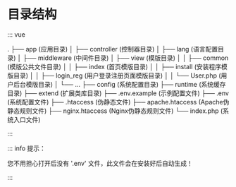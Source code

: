 # 目录结构

<!-- textlint-disable terminology -->
::: vue

. 
├── app (应用目录) 
│   ├── controller (控制器目录) 
│   ├── lang (语言配置目录) 
│   ├── middleware (中间件目录) 
│   ├── view (模版目录)
│   │   ├── common (模版公共文件目录)
│   │   ├── index (首页模版目录) 
│   │   ├── install (安装程序模版目录) 
│   │   ├── login_reg (用户登录注册页面模版目录)
│   │   └── User.php (用户后台模版目录) 
│   └── ...
├── config (系统配置目录) 
├── runtime (系统缓存目录) 
├── extend (扩展类库目录) 
├── .env.example (示例配置文件) 
├── .env (系统配置文件) 
├── .htaccess (伪静态文件) 
├── apache.htaccess (Apache伪静态规则文件) 
├── nginx.htaccess (Nginx伪静态规则文件) 
└── index.php (系统入口文件) 

:::
<!-- textlint-enable -->

::: info 提示：

您不用担心打开后没有 '.env' 文件，此文件会在安装好后自动生成！

:::
